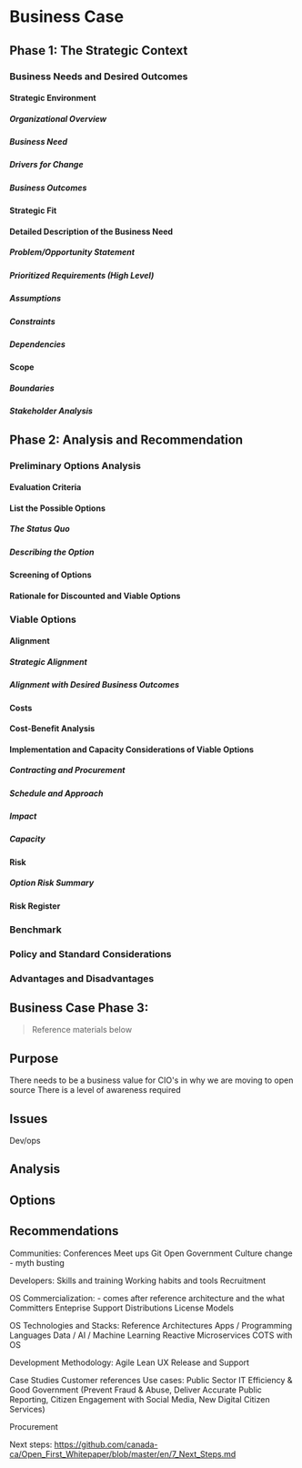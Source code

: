 # Business Case

## Phase 1: The Strategic Context

### Business Needs and Desired Outcomes

#### Strategic Environment

##### Organizational Overview

##### Business Need

##### Drivers for Change

##### Business Outcomes

#### Strategic Fit

#### Detailed Description of the Business Need

##### Problem/Opportunity Statement

##### Prioritized Requirements (High Level)

##### Assumptions

##### Constraints

##### Dependencies

#### Scope

##### Boundaries

##### Stakeholder Analysis

## Phase 2: Analysis and Recommendation

### Preliminary Options Analysis

#### Evaluation Criteria

#### List the Possible Options

##### The Status Quo

##### Describing the Option

#### Screening of Options

#### Rationale for Discounted and Viable Options

### Viable Options

#### Alignment

##### Strategic Alignment

##### Alignment with Desired Business Outcomes

#### Costs

#### Cost-Benefit Analysis

#### Implementation and Capacity Considerations of Viable Options

##### Contracting and Procurement

##### Schedule and Approach

##### Impact

##### Capacity

#### Risk

##### Option Risk Summary

#### Risk Register

### Benchmark

### Policy and Standard Considerations

### Advantages and Disadvantages

## Business Case Phase 3:

> Reference materials below

## Purpose

There needs to be a business value for CIO's in why we are moving to open source
There is a level of awareness required

## Issues

Dev/ops

## Analysis

## Options

## Recommendations

Communities:
Conferences
Meet ups
Git
Open Government
Culture change - myth busting

Developers:
Skills and training
Working habits and tools
Recruitment

OS
Commercialization: - comes after reference architecture and the what
Committers
Enteprise Support
Distributions
License Models

OS Technologies and Stacks:
Reference Architectures
Apps / Programming Languages
Data / AI / Machine Learning
Reactive
Microservices
COTS with OS

Development Methodology:
Agile
Lean
UX
Release and Support

Case Studies
Customer references
Use cases: Public Sector IT Efficiency & Good Government (Prevent Fraud
& Abuse, Deliver Accurate Public Reporting, Citizen Engagement with Social
Media, New Digital Citizen Services)

Procurement

Next steps: https://github.com/canada-ca/Open_First_Whitepaper/blob/master/en/7_Next_Steps.md
